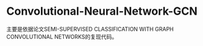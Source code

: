 # Convolutional-Neural-Network-GCN
主要是依据论文SEMI-SUPERVISED CLASSIFICATION WITH GRAPH CONVOLUTIONAL NETWORKS的复现代码。
